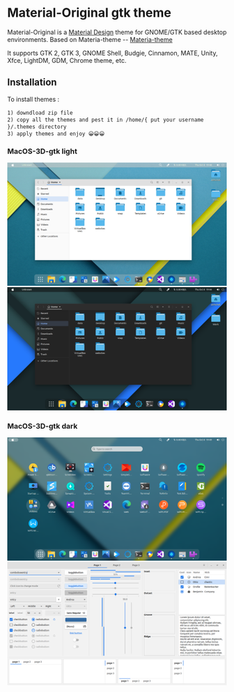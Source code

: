 # Material-Original gtk theme

Material-Original is a [Material Design](https://material.io) theme for GNOME/GTK based desktop environments.
Based on Materia-theme --  [Materia-theme](https://github.com/nana-4/materia-theme)

It supports GTK 2, GTK 3, GNOME Shell, Budgie, Cinnamon, MATE, Unity, Xfce, LightDM, GDM, Chrome theme, etc.

## Installation
To install themes :

    1) downdload zip file
    2) copy all the themes and pest it in /home/{ put your username }/.themes directory
    3) apply themes and enjoy 😀😀😀

### MacOS-3D-gtk light

![MacOS-3D](preview/1.png?raw=true)
![MacOS-3D](preview/2.png?raw=true)

### MacOS-3D-gtk dark

![MacOS-3D](preview/3.png?raw=true)
![MacOS-3D](preview/4.png?raw=true)


